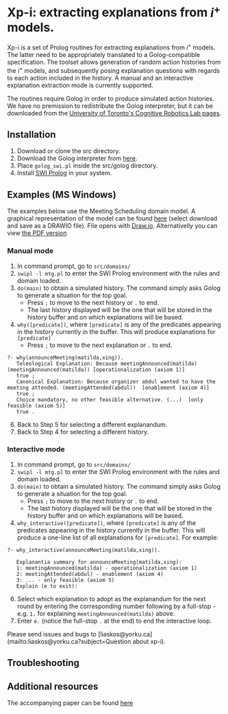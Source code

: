 # Xp-i: extracting explanations from $i^+$ models.

Xp-i is a set of Prolog routines for extracting explanations from $i^+$ models. The latter need to be appropriately translated to a Golog-compatible specification. The toolset allows generation of random action histories from the $i^+$ models, and subsequently posing explanation questions with regards to each action included in the history. A manual and an interactive explanation extraction mode is currently supported.

The routines require Golog in order to produce simulated action histories. We have no premission to redistribute the Golog interpreter, but it can be downloaded from the [University of Toronto's Cognitive Robotics Lab pages](https://www.cs.toronto.edu/cogrobo/main/systems/index.html).


## Installation

1. Download or clone the src directory.
2. Download the Golog interpreter from [here](http://www.cs.toronto.edu/cogrobo/Systems/golog_swi.pl).
3. Place `golog_swi.pl` inside the src/golog directory.
4. Install [SWI Prolog](https://www.swi-prolog.org/) in your system.

## Examples (MS Windows)

The examples below use the Meeting Scheduling domain model. A graphical representation of the model can be found [here](https://github.com/anonymous-author-1000/xp-i/blob/main/src/domains/mtg.drawio) (select download and save as a DRAWIO file). File opens with [Draw.io](https://www.drawio.com/). Alternativelly you can view [the PDF version](https://github.com/anonymous-author-1000/xp-i/blob/main/src/domains/mtg.pdf)

### Manual mode

1. In command prompt, go to `src/domains/`
2. `swipl -l mtg.pl` to enter the SWI Prolog environment with the rules and domain loaded.
4. `do(main)` to obtain a simulated history. The command simply asks Golog to generate a situation for the top goal.
    - Press `;` to move to the next history or `.` to end.
    - The last history displayed will be the one that will be stored in the history buffer and on which explanations will be based.
5. `why([predicate])`, where `[predicate]` is any of the predicates appearing in the history currently in the buffer. This will produce explanations for `[predicate]`
    - Press `;` to move to the next explanation or `.` to end.
    
```
?- why(announceMeeting(matilda,xing)).
   Teleological Explanation: Because meetingAnnounced(matilda) (meetingAnnounced(matilda)) [operationalization (axiom 1)]
   true ;
   Canonical Explanation: Because organizer abdul wanted to have the meeting attended. (meetingAttended(abdul))  [enablement (axiom 4)]
   true ;
   Choice mandatory, no other feasible alternative. (...)  [only feasible (axiom 5)]
   true .
```    
    
6. Back to Step 5 for selecting a different explanandum.
7. Back to Step 4 for selecting a different history.

### Interactive mode
1. In command prompt, go to `src/domains/`
2. `swipl -l mtg.pl` to enter the SWI Prolog environment with the rules and domain loaded.
4. `do(main)` to obtain a simulated history. The command simply asks Golog to generate a situation for the top goal.
    - Press `;` to move to the next history or `.` to end.
    - The last history displayed will be the one that will be stored in the history buffer and on which explanations will be based.
5. `why_interactive([predicate])`, where `[predicate]` is any of the predicates appearing in the history currently in the buffer. This will produce a one-line list of all explanations for `[predicate]`. For example:


```
?- why_interactive(announceMeeting(matilda,xing)).

   Explanantia summary for announceMeeting(matilda,xing):
   1: meetingAnnounced(matilda) - operationalization (axiom 1)
   2: meetingAttended(abdul) - enablement (axiom 4)
   3: ... - only feasible (axiom 5)
   Explain (e to exit):
```
6. Select which explanation to adopt as the explanandum for the next round by entering the corresponding number following by a full-stop - e.g. `1.` for explaining `meetingAnnounced(matilda)` above.
7. Enter `e.` (notice the full-stop `.` at the end) to end the interactive loop.


Please send issues and bugs to [liaskos\@yorku.ca](mailto:liaskos\@yorku.ca?subject=Question about xp-i).

## Troubleshooting

## Additional resources
The accompanying paper can be found [here](https://github.com/anonymous-author-1000/xp-i/blob/main/doc/ER2024-Explain-Long.pdf)

